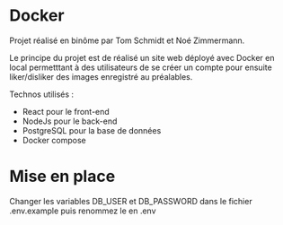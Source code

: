 # Docker

Projet réalisé en binôme par Tom Schmidt et Noé Zimmermann.

Le principe du projet est de réalisé un site web déployé avec Docker en local permetttant à des utilisateurs de se créer un compte pour ensuite liker/disliker des images enregistré au préalables.

Technos utilisés : 
- React pour le front-end
- NodeJs pour le back-end
- PostgreSQL pour la base de données
- Docker compose


# Mise en place

Changer les variables DB_USER et DB_PASSWORD dans le fichier .env.example puis renommez le en .env